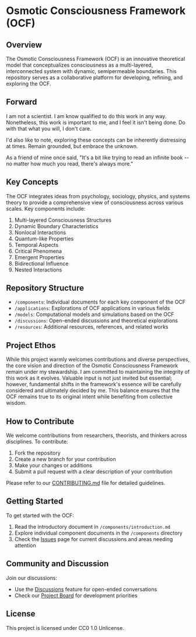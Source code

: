 # Osmotic Consciousness Framework (OCF)

## Overview

The Osmotic Consciousness Framework (OCF) is an innovative theoretical model that conceptualizes consciousness as a multi-layered, interconnected system with dynamic, semipermeable boundaries. This repository serves as a collaborative platform for developing, refining, and exploring the OCF.

## Forward

I am not a scientist. I am know qualified to do this work in any way. Nonetheless, this work is important to me, and I feel it isn't being done. Do with that what you will, I don't care.

I'd also like to note, exploring these concepts can be inherently distressing at times. Remain grounded, but embrace the unknown. 

As a friend of mine once said, "It's a bit like trying to read an infinite book -- no matter how much you read, there's always more."

## Key Concepts

The OCF integrates ideas from psychology, sociology, physics, and systems theory to provide a comprehensive view of consciousness across various scales. Key components include:

1. Multi-layered Consciousness Structures
2. Dynamic Boundary Characteristics
3. Nonlocal Interactions
4. Quantum-like Properties
5. Temporal Aspects
6. Critical Phenomena
7. Emergent Properties
8. Bidirectional Influence
9. Nested Interactions

## Repository Structure

- `/components`: Individual documents for each key component of the OCF
- `/applications`: Explorations of OCF applications in various fields
- `/models`: Computational models and simulations based on the OCF
- `/discussions`: Open-ended discussions and theoretical explorations
- `/resources`: Additional resources, references, and related works


## Project Ethos

While this project warmly welcomes contributions and diverse perspectives, the core vision and direction of the Osmotic Consciousness Framework remain under my stewardship. I am committed to maintaining the integrity of this work as it evolves. Valuable input is not just invited but essential; however, fundamental shifts in the framework's essence will be carefully considered and ultimately decided by me. This balance ensures that the OCF remains true to its original intent while benefiting from collective wisdom.

## How to Contribute

We welcome contributions from researchers, theorists, and thinkers across disciplines. To contribute:

1. Fork the repository
2. Create a new branch for your contribution
3. Make your changes or additions
4. Submit a pull request with a clear description of your contribution

Please refer to our [CONTRIBUTING.md](CONTRIBUTING.md) file for detailed guidelines.

## Getting Started

To get started with the OCF:

1. Read the introductory document in `/components/introduction.md`
2. Explore individual component documents in the `/components` directory
3. Check the [Issues](https://github.com/MattMills/ocf-repository/issues) page for current discussions and areas needing attention

## Community and Discussion

Join our discussions:
- Use the [Discussions](https://github.com/MattMills/ocf-repository/discussions) feature for open-ended conversations
- Check our [Project Board](https://github.com/MattMills/ocf-repository/projects) for development priorities

## License

This project is licensed under CC0 1.0 Unlicense.
